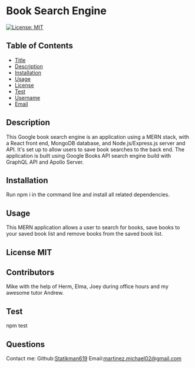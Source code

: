 # Book Search Engine

[![License: MIT](https://img.shields.io/badge/License-MIT-yellow.svg)](https://opensource.org/licenses/MIT)

## Table of Contents

- [Title](#Title)
- [Description](#description)
- [Installation](#installation)
- [Usage](#usage)
- [License](#license)
- [Test](#test)
- [Username](#username)
- [Email](#license)

## Description

This Google book search engine is an application using a MERN stack, with a React front end, MongoDB database, and Node.js/Express.js server and API. It's set up to allow users to save book searches to the back end. The application is built using Google Books API search engine build with GraphQL API and Apollo Server.

## Installation

Run npm i in the command line and install all related dependencies.

## Usage

This MERN application allows a user to search for books, save books to your saved book list and remove books from the saved book list.

## License MIT

## Contributors

Mike with the help of Herm, Elma, Joey during office hours and my awesome tutor Andrew.

## Test

npm test

## Questions

Contact me:
Github:[Statikman619](https://github.com/Statikman619)
Email:[martinez.michael02@gmail.com](https://github.com/Statikman619)
